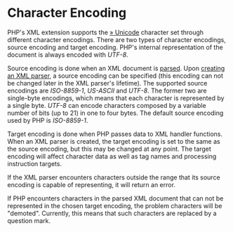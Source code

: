 Character Encoding
==================

PHP's XML extension supports the
<a href="http://www.unicode.org/" class="link external">» Unicode</a>
character set through different <span class="glossterm">character
encoding</span>s. There are two types of character encodings, <span
class="glossterm">source encoding</span> and <span
class="glossterm">target encoding</span>. PHP's internal representation
of the document is always encoded with *UTF-8*.

Source encoding is done when an XML document is
<a href="/ref/xml.html#xml_parse" class="link">parsed</a>. Upon
<a href="/ref/xml.html#xml_parser_create" class="link">creating an XML parser</a>,
a source encoding can be specified (this encoding can not be changed
later in the XML parser's lifetime). The supported source encodings are
*ISO-8859-1*, *US-ASCII* and *UTF-8*. The former two are single-byte
encodings, which means that each character is represented by a single
byte. *UTF-8* can encode characters composed by a variable number of
bits (up to 21) in one to four bytes. The default source encoding used
by PHP is *ISO-8859-1*.

Target encoding is done when PHP passes data to XML handler functions.
When an XML parser is created, the target encoding is set to the same as
the source encoding, but this may be changed at any point. The target
encoding will affect character data as well as tag names and processing
instruction targets.

If the XML parser encounters characters outside the range that its
source encoding is capable of representing, it will return an error.

If PHP encounters characters in the parsed XML document that can not be
represented in the chosen target encoding, the problem characters will
be "demoted". Currently, this means that such characters are replaced by
a question mark.
